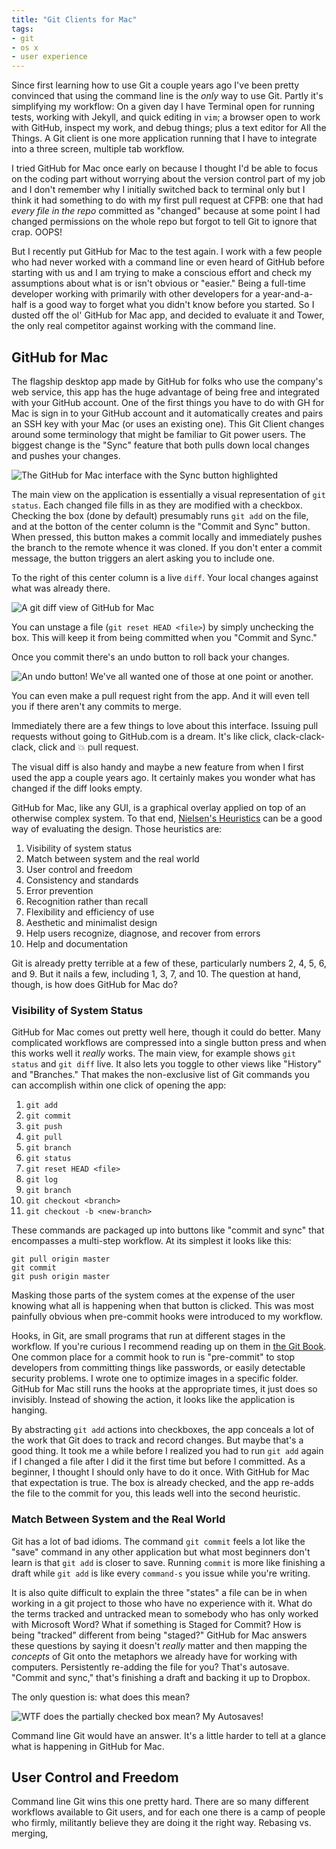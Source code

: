```yaml
---
title: "Git Clients for Mac"
tags:
- git
- os x
- user experience
---
```

Since first learning how to use Git a couple years ago I've been pretty convinced that using the command line is the _only_ way to use Git. Partly it's simplifying my workflow: On a given day I have Terminal open for running tests, working with Jekyll, and quick editing in `vim`; a browser open to work with GitHub, inspect my work, and debug things; plus a text editor for All the Things. A Git client is one more application running that I have to integrate into a three screen, multiple tab workflow.

I tried GitHub for Mac once early on because I thought I'd be able to focus on the coding part without worrying about the version control part of my job and I don't remember why I initially switched back to terminal only but I think it had something to do with my first pull request at CFPB: one that had _every file in the repo_ committed as "changed" because at some point I had changed permissions on the whole repo but forgot to tell Git to ignore that crap. OOPS!

But I recently put GitHub for Mac to the test again. I work with a few people who had never worked with a command line or even heard of GitHub before starting with us and I am trying to make a conscious effort and check my assumptions about what is or isn't obvious or "easier." Being a full-time developer working with primarily with other developers for a year-and-a-half is a good way to forget what you didn't know before you started. So I dusted off the ol' GitHub for Mac app, and decided to evaluate it and Tower, the only real competitor against working with the command line.

## GitHub for Mac

The flagship desktop app made by GitHub for folks who use the company's web service, this app has the huge advantage of being free and integrated with your GitHub account. One of the first things you have to do with GH for Mac is sign in to your GitHub account and it automatically creates and pairs an SSH key with your Mac (or uses an existing one). This Git Client changes around some terminology that might be familiar to Git power users. The biggest change is the "Sync" feature that both pulls down local changes and pushes your changes.

![The GitHub for Mac interface with the Sync button highlighted](/assets/images/git-clients/sync.png)

The main view on the application is essentially a visual representation of `git status`. Each changed file fills in as they are modified with a checkbox. Checking the box (done by default) presumably runs `git add` on the file, and at the botton of the center column is the "Commit and Sync" button. When pressed, this button makes a commit locally and immediately pushes the branch to the remote whence it was cloned. If you don't enter a commit message, the button triggers an alert asking you to include one.

To the right of this center column is a live `diff`. Your local changes against what was already there.

![A git diff view of GitHub for Mac](/assets/images/git-clients/diff.png)

You can unstage a file (`git reset HEAD <file>`) by simply unchecking the box. This will keep it from being committed when you "Commit and Sync."

Once you commit there's an undo button to roll back your changes.

![An undo button! We've all wanted one of those at one point or another.](/assets/images/git-clients/undo.png)

You can even make a pull request right from the app. And it will even tell you if there aren't any commits to merge.

Immediately there are a few things to love about this interface. Issuing pull requests without going to GitHub.com is a dream. It's like click, clack-clack-clack, click and :boom: pull request.

The visual diff is also handy and maybe a new feature from when I first used the app a couple years ago. It certainly makes you wonder what has changed if the diff looks empty.

GitHub for Mac, like any GUI, is a graphical overlay applied on top of an otherwise complex system. To that end, [Nielsen's Heuristics](http://en.wikipedia.org/wiki/Heuristic_evaluation#Nielsen.27s_heuristics) can be a good way of evaluating the design. Those heuristics are:

1. Visibility of system status
1. Match between system and the real world
1. User control and freedom
1. Consistency and standards
1. Error prevention
1. Recognition rather than recall
1. Flexibility and efficiency of use
1. Aesthetic and minimalist design
1. Help users recognize, diagnose, and recover from errors
1. Help and documentation

Git is already pretty terrible at a few of these, particularly numbers 2, 4, 5, 6, and 9. But it nails a few, including 1, 3, 7, and 10. The question at hand, though, is how does GitHub for Mac do?

### Visibility of System Status

GitHub for Mac comes out pretty well here, though it could do better. Many complicated workflows are compressed into a single button press and when this works well it _really_ works. The main view, for example shows `git status` and `git diff` live. It also lets you toggle to other views like "History" and "Branches." That makes the non-exclusive list of Git commands you can accomplish within one click of opening the app:

1. `git add`
1. `git commit`
1. `git push`
1. `git pull`
1. `git branch`
1. `git status`
1. `git reset HEAD <file>`
1. `git log`
1. `git branch`
1. `git checkout <branch>`
1. `git checkout -b <new-branch>`

These commands are packaged up into buttons like "commit and sync" that encompasses a multi-step workflow. At its simplest it looks like this:

```
git pull origin master
git commit
git push origin master
```

Masking those parts of the system comes at the expense of the user knowing what all is happening when that button is clicked. This was most painfully obvious when pre-commit hooks were introduced to my workflow.

Hooks, in Git, are small programs that run at different stages in the workflow. If you're curious I recommend reading up on them in [the Git Book](http://git-scm.com/book/en/v2/Customizing-Git-Git-Hooks). One common place for a commit hook to run is "pre-commit" to stop developers from committing things like passwords, or easily detectable security problems. I wrote one to optimize images in a specific folder. GitHub for Mac still runs the hooks at the appropriate times, it just does so invisibly. Instead of showing the action, it looks like the application is hanging.

By abstracting `git add` actions into checkboxes, the app conceals a lot of the work that Git does to track and record changes. But maybe that's a good thing. It took me a while before I realized you had to run `git add` again if I changed a file after I did it the first time but before I committed. As a beginner, I thought I should only have to do it once. With GitHub for Mac that expectation is true. The box is already checked, and the app re-adds the file to the commit for you, this leads well into the second heuristic.

### Match Between System and the Real World

Git has a lot of bad idioms. The command `git commit` feels a lot like the "save" command in any other application but what most beginners don't learn is that `git add` is closer to save. Running `commit` is more like finishing a draft while `git add` is like every `command-s` you issue while you're writing.

It is also quite difficult to explain the three "states" a file can be in when working in a git project to those who have no experience with it. What do the terms tracked and untracked mean to somebody who has only worked with Microsoft Word? What if something is Staged for Commit? How is being "tracked" different from being "staged?" GitHub for Mac answers these questions by saying it doesn't _really_ matter and then mapping the _concepts_ of Git onto the metaphors we already have for working with computers. Persistently re-adding the file for you? That's autosave. "Commit and sync," that's finishing a draft and backing it up to Dropbox.

The only question is: what does this mean?

![WTF does the partially checked box mean? My Autosaves!](/assets/images/git-clients/wtf-is-this.png)

Command line Git would have an answer. It's a little harder to tell at a glance what is happening in GitHub for Mac.

## User Control and Freedom

Command line Git wins this one pretty hard. There are so many different workflows available to Git users, and for each one there is a camp of people who firmly, militantly believe they are doing it the right way. Rebasing vs. merging,
